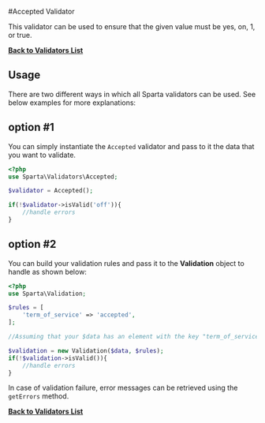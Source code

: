 #Accepted Validator

This validator can be used to ensure that the given value must be yes, on, 1, or true.

[**Back to Validators List**](./reference.md#validators-list)

## Usage
There are two different ways in which all Sparta validators can be used. See below examples for more explanations:

## option #1
You can simply instantiate the `Accepted` validator and pass to it the data that you want to validate. 

```php
<?php
use Sparta\Validators\Accepted;

$validator = Accepted();

if(!$validator->isValid('off')){ 
	//handle errors
}
```

## option #2
You can build your validation rules and pass it to the __Validation__ object to handle as shown below:

```php
<?php
use Sparta\Validation;

$rules = [
	'term_of_service' => 'accepted',
];

//Assuming that your $data has an element with the key "term_of_service"

$validation = new Validation($data, $rules);
if(!$validation->isValid()){
	//handle errors
}

```

In case of validation failure, error messages can be retrieved using the `getErrors` method.


[**Back to Validators List**](./reference.md#validators-list)
